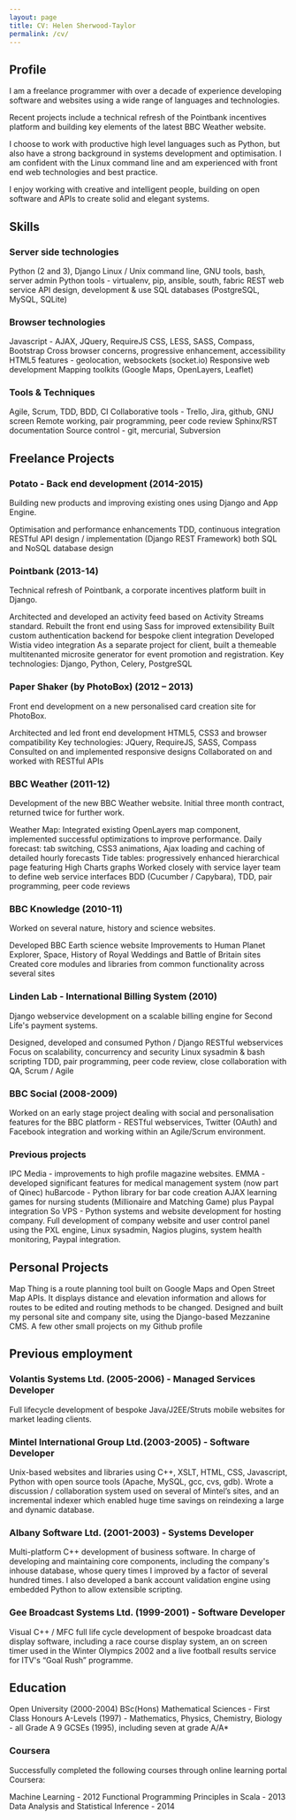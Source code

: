 ```yaml
---
layout: page
title: CV: Helen Sherwood-Taylor
permalink: /cv/
---
```



## Profile

I am a freelance programmer with over a decade of experience developing software and websites using a wide range of languages and technologies.

Recent projects include a technical refresh of the Pointbank incentives platform and building key elements of the latest BBC Weather website.

I choose to work with productive high level languages such as Python, but also have a strong background in systems development and optimisation. I am confident with the Linux command line and am experienced with front end web technologies and best practice.

I enjoy working with creative and intelligent people, building on open software and APIs to create solid and elegant systems.

## Skills

### Server side technologies
Python (2 and 3), Django
Linux / Unix command line, GNU tools, bash, server admin
Python tools - virtualenv, pip, ansible, south, fabric
REST web service API design, development & use
SQL databases (PostgreSQL, MySQL, SQLite)

### Browser technologies
Javascript - AJAX, JQuery, RequireJS
CSS, LESS, SASS, Compass, Bootstrap
Cross browser concerns, progressive enhancement, accessibility
HTML5 features - geolocation, websockets (socket.io)
Responsive web development
Mapping toolkits (Google Maps, OpenLayers, Leaflet)

### Tools & Techniques
Agile, Scrum, TDD, BDD, CI
Collaborative tools - Trello, Jira, github, GNU screen
Remote working, pair programming, peer code review
Sphinx/RST documentation
Source control - git, mercurial, Subversion


## Freelance Projects

### Potato - Back end development (2014-2015)

Building new products and improving existing ones using Django and App Engine.

Optimisation and performance enhancements
TDD, continuous integration
RESTful API design / implementation (Django REST Framework)
both SQL and NoSQL database design

### Pointbank (2013-14)

Technical refresh of Pointbank, a corporate incentives platform built in Django.

Architected and developed an activity feed based on Activity Streams standard.
Rebuilt the front end using Sass for improved extensibility
Built custom authentication backend for bespoke client integration
Developed Wistia video integration
As a separate project for client, built a themeable multitenanted microsite generator for event promotion and registration.
Key technologies: Django, Python, Celery, PostgreSQL

### Paper Shaker (by PhotoBox) (2012 – 2013)

Front end development on a new personalised card creation site for PhotoBox.

Architected and led front end development
HTML5, CSS3 and browser compatibility
Key technologies: JQuery, RequireJS, SASS, Compass
Consulted on and implemented responsive designs
Collaborated on and worked with RESTful APIs

### BBC Weather (2011-12)

Development of the new BBC Weather website. Initial three month contract, returned twice for further work.

Weather Map: Integrated existing OpenLayers map component, implemented successful optimizations to improve performance.
Daily forecast: tab switching, CSS3 animations, Ajax loading and caching of detailed hourly forecasts
Tide tables: progressively enhanced hierarchical page featuring High Charts graphs
Worked closely with service layer team to define web service interfaces
BDD (Cucumber / Capybara), TDD, pair programming, peer code reviews

### BBC Knowledge (2010-11)

Worked on several nature, history and science websites.

Developed BBC Earth science website
Improvements to Human Planet Explorer, Space, History of Royal Weddings and Battle of Britain sites
Created core modules and libraries from common functionality across several sites

### Linden Lab - International Billing System (2010)

Django webservice development on a scalable billing engine for Second Life's payment systems.

Designed, developed and consumed Python / Django RESTful webservices
Focus on scalability, concurrency and security
Linux sysadmin & bash scripting
TDD, pair programming, peer code review, close collaboration with QA, Scrum / Agile

### BBC Social (2008-2009)

Worked on an early stage project dealing with social and personalisation features for the BBC platform - RESTful webservices, Twitter (OAuth) and Facebook integration and working within an Agile/Scrum environment.

### Previous projects

IPC Media - improvements to high profile magazine websites.
EMMA - developed significant features for medical management system (now part of Qinec)
huBarcode - Python library for bar code creation
AJAX learning games for nursing students (Millionaire and Matching Game) plus Paypal integration
So VPS - Python systems and website development for hosting company. Full development of company website and user control panel using the PXL engine, Linux sysadmin, Nagios plugins, system health monitoring, Paypal integration.

## Personal Projects

Map Thing is a route planning tool built on Google Maps and Open Street Map APIs. It displays distance and elevation information and allows for routes to be edited and routing methods to be changed.
Designed and built my personal site and company site, using the Django-based Mezzanine CMS.
A few other small projects on my Github profile

## Previous employment

### Volantis Systems Ltd. (2005-2006) - Managed Services Developer

Full lifecycle development of bespoke Java/J2EE/Struts mobile websites for market leading clients.

### Mintel International Group Ltd.(2003-2005) - Software Developer

Unix-based websites and libraries using C++, XSLT, HTML, CSS, Javascript, Python with open source tools (Apache, MySQL, gcc, cvs, gdb). Wrote a discussion / collaboration system used on several of Mintel’s sites, and an incremental indexer which enabled huge time savings on reindexing a large and dynamic database.

### Albany Software Ltd. (2001-2003) - Systems Developer

Multi-platform C++ development of business software. In charge of developing and maintaining core components, including the company's inhouse database, whose query times I improved by a factor of several hundred times. I also developed a bank account validation engine using embedded Python to allow extensible scripting.

### Gee Broadcast Systems Ltd. (1999-2001) - Software Developer

Visual C++ / MFC full life cycle development of bespoke broadcast data display software, including a race course display system, an on screen timer used in the Winter Olympics 2002 and a live football results service for ITV's “Goal Rush” programme.

 
## Education

Open University (2000-2004) BSc(Hons) Mathematical Sciences - First Class Honours
A-Levels (1997) - Mathematics, Physics, Chemistry, Biology - all Grade A
9 GCSEs (1995), including seven at grade A/A*

### Coursera

Successfully completed the following courses through online learning portal Coursera:

Machine Learning - 2012
Functional Programming Principles in Scala - 2013
Data Analysis and Statistical Inference - 2014
